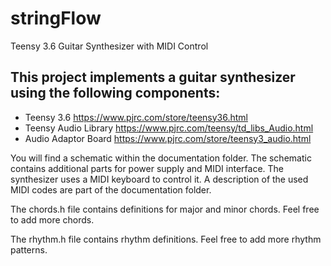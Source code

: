 # stringFlow
Teensy 3.6 Guitar Synthesizer with MIDI Control

## This project implements a guitar synthesizer using the following components:

* Teensy 3.6 https://www.pjrc.com/store/teensy36.html
* Teensy Audio Library https://www.pjrc.com/teensy/td_libs_Audio.html
* Audio Adaptor Board https://www.pjrc.com/store/teensy3_audio.html

You will find a schematic within the documentation folder. The schematic contains additional parts for power supply and MIDI interface. The synthesizer uses a MIDI keyboard to control it. A description of the used MIDI codes are part of the documentation folder.

The chords.h file contains definitions for major and minor chords. Feel free to add more chords.

The rhythm.h file contains rhythm definitions. Feel free to add more rhythm patterns.
